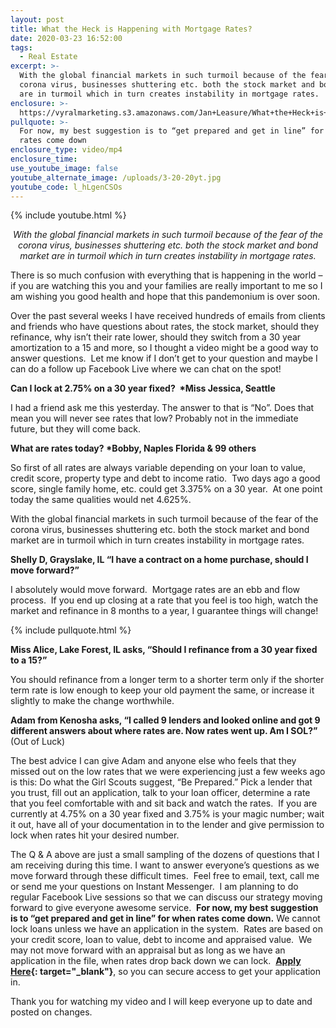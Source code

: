 ```yaml
---
layout: post
title: What the Heck is Happening with Mortgage Rates?
date: 2020-03-23 16:52:00
tags:
  - Real Estate
excerpt: >-
  With the global financial markets in such turmoil because of the fear of the
  corona virus, businesses shuttering etc. both the stock market and bond market
  are in turmoil which in turn creates instability in mortgage rates.
enclosure: >-
  https://vyralmarketing.s3.amazonaws.com/Jan+Leasure/What+the+Heck+is+Happening+with+Mortgage+Rates_.mp4
pullquote: >-
  For now, my best suggestion is to “get prepared and get in line” for when
  rates come down
enclosure_type: video/mp4
enclosure_time:
use_youtube_image: false
youtube_alternate_image: /uploads/3-20-20yt.jpg
youtube_code: l_hLgenCSOs
---
```


{% include youtube.html %}

<p style="text-align: center;"><em>With the global financial markets in such turmoil because of the fear of the corona virus, businesses shuttering etc. both the stock market and bond market are in turmoil which in turn creates instability in mortgage rates.</em></p>


There is so much confusion with everything that is happening in the world – if you are watching this you and your families are really important to me so I am wishing you good health and hope that this pandemonium is over soon.

Over the past several weeks I have received hundreds of emails from clients and friends who have questions about rates, the stock market, should they refinance, why isn’t their rate lower, should they switch from a 30 year amortization to a 15 and more, so I thought a video might be a good way to answer questions.&nbsp; Let me know if I don’t get to your question and maybe I can do a follow up Facebook Live where we can chat on the spot\!

**Can I lock at 2.75% on a 30 year fixed?&nbsp; \*Miss Jessica, Seattle**

I had a friend ask me this yesterday. The answer to that is “No”. Does that mean you will never see rates that low? Probably not in the immediate future, but they will come back.

**What are rates today? \*Bobby, Naples Florida & 99 others**

So first of all rates are always variable depending on your loan to value, credit score, property type and debt to income ratio.&nbsp; Two days ago a good score, single family home, etc. could get 3.375% on a 30 year.&nbsp; At one point today the same qualities would net 4.625%.&nbsp;

With the global financial markets in such turmoil because of the fear of the corona virus, businesses shuttering etc. both the stock market and bond market are in turmoil which in turn creates instability in mortgage rates.

**Shelly D, Grayslake, IL “I have a contract on a home purchase, should I move forward?”**

I absolutely would move forward.&nbsp; Mortgage rates are an ebb and flow process.&nbsp; If you end up closing at a rate that you feel is too high, watch the market and refinance in 8 months to a year, I guarantee things will change\!

{% include pullquote.html %}

**Miss Alice, Lake Forest, IL asks, “Should I refinance from a 30 year fixed to a 15?”**

You should refinance from a longer term to a shorter term only if the shorter term rate is low enough to keep your old payment the same, or increase it slightly to make the change worthwhile.

**Adam from Kenosha asks, “I called 9 lenders and looked online and got 9 different answers about where rates are. Now rates went up. Am I SOL?”** (Out of Luck)

The best advice I can give Adam and anyone else who feels that they missed out on the low rates that we were experiencing just a few weeks ago is this: Do what the Girl Scouts suggest, “Be Prepared.” Pick a lender that you trust, fill out an application, talk to your loan officer, determine a rate that you feel comfortable with and sit back and watch the rates.&nbsp; If you are currently at 4.75% on a 30 year fixed and 3.75% is your magic number; wait it out, have all of your documentation in to the lender and give permission to lock when rates hit your desired number.

The Q & A above are just a small sampling of the dozens of questions that I am receiving during this time. I want to answer everyone’s questions as we move forward through these difficult times.&nbsp; Feel free to email, text, call me or send me your questions on Instant Messenger.&nbsp; I am planning to do regular Facebook Live sessions so that we can discuss our strategy moving forward to give everyone awesome service.&nbsp; **For now, my best suggestion is to “get prepared and get in line” for when rates come down.** We cannot lock loans unless we have an application in the system.&nbsp; Rates are based on your credit score, loan to value, debt to income and appraised value.&nbsp; We may not move forward with an appraisal but as long as we have an application in the file, when rates drop back down we can lock.&nbsp; **[Apply Here](https://apply.diamondresidential.com/#/milestones?referrerId=jan.leasure%40drmconline.com){: target="_blank"}**, so you can secure access to get your application in.

Thank you for watching my video and I will keep everyone up to date and posted on changes.
